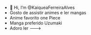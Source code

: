 - 👋 Hi, I’m @KaiqueaFerreiraAlves
- Gosto de assistir animes e ler mangas
- Anime favorito one Piece
- Manga preferido Uzumaki
- Adoro ler
--->
